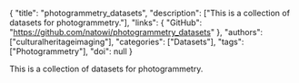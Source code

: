 {
  "title": "photogrammetry_datasets",
  "description": ["This is a collection of datasets for photogrammetry."],
  "links": {
    "GitHub": "https://github.com/natowi/photogrammetry_datasets"
  },
  "authors": ["culturalheritageimaging"],
  "categories": ["Datasets"],
  "tags": ["Photogrammetry"],
  "doi": null
}

<!-- Generated by csv2md.R – do not edit by hand -->

This is a collection of datasets for photogrammetry.